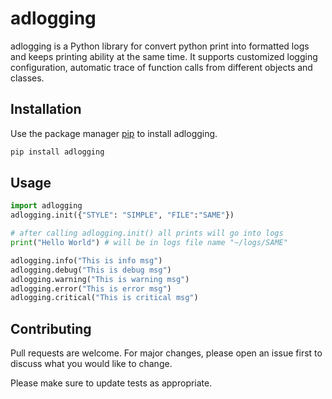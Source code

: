 # adlogging

adlogging is a Python library for convert python print into formatted logs and keeps printing ability at the same time. It supports customized logging configuration, automatic trace of function calls from different objects and classes.

## Installation

Use the package manager [pip](https://pip.pypa.io/en/stable/) to install adlogging.

```bash
pip install adlogging
```

## Usage

```python
import adlogging
adlogging.init({"STYLE": "SIMPLE", "FILE":"SAME"})

# after calling adlogging.init() all prints will go into logs
print("Hello World") # will be in logs file name "~/logs/SAME"

adlogging.info("This is info msg")
adlogging.debug("This is debug msg")
adlogging.warning("This is warning msg")
adlogging.error("This is error msg")
adlogging.critical("This is critical msg")
```

## Contributing
Pull requests are welcome. For major changes, please open an issue first to discuss what you would like to change.

Please make sure to update tests as appropriate.
